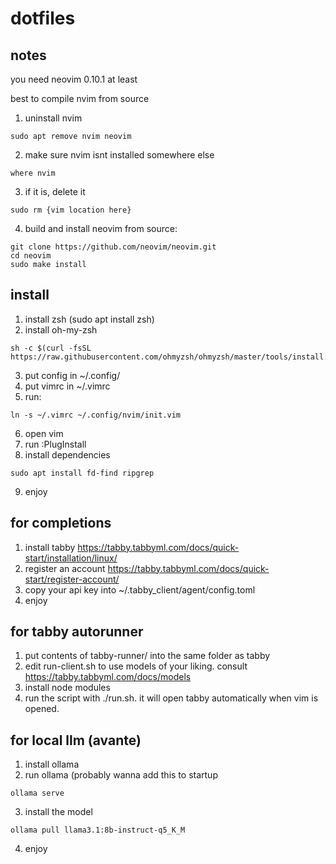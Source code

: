 # dotfiles

## notes
you need neovim 0.10.1 at least

best to compile nvim from source

1. uninstall nvim
```
sudo apt remove nvim neovim
```
2. make sure nvim isnt installed somewhere else
```
where nvim
```
3. if it is, delete it
```
sudo rm {vim location here}
```
4. build and install neovim from source:
```
git clone https://github.com/neovim/neovim.git
cd neovim
sudo make install
```

## install

1. install zsh (sudo apt install zsh)
2. install oh-my-zsh
```
sh -c $(curl -fsSL https://raw.githubusercontent.com/ohmyzsh/ohmyzsh/master/tools/install.sh)
```
3. put config in ~/.config/
4. put vimrc in ~/.vimrc
5. run:
```
ln -s ~/.vimrc ~/.config/nvim/init.vim
```
6. open vim
7. run :PlugInstall
8. install dependencies
```
sudo apt install fd-find ripgrep
```
9. enjoy

## for completions

1. install tabby
https://tabby.tabbyml.com/docs/quick-start/installation/linux/
2. register an account
https://tabby.tabbyml.com/docs/quick-start/register-account/
3. copy your api key into ~/.tabby_client/agent/config.toml
4. enjoy

## for tabby autorunner

1. put contents of tabby-runner/ into the same folder as tabby
2. edit run-client.sh to use models of your liking. consult https://tabby.tabbyml.com/docs/models
3. install node modules
4. run the script with ./run.sh. it will open tabby automatically when vim is opened.

## for local llm (avante)

1. install ollama
2. run ollama (probably wanna add this to startup
```
ollama serve
```
3. install the model
```
ollama pull llama3.1:8b-instruct-q5_K_M
```
4. enjoy
